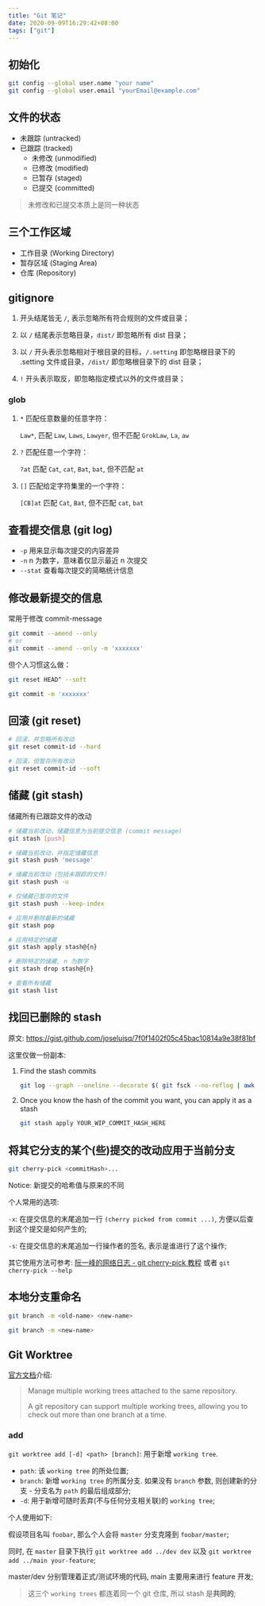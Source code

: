 ```yaml
---
title: "Git 笔记"
date: 2020-09-09T16:29:42+08:00
tags: ["git"]
---
```


## 初始化

```sh
git config --global user.name "your name"
git config --global user.email "yourEmail@example.com"
```

## 文件的状态

- 未跟踪 (untracked)
- 已跟踪 (tracked)
  - 未修改 (unmodified)
  - 已修改 (modified)
  - 已暂存 (staged)
  - 已提交 (committed)

> 未修改和已提交本质上是同一种状态

## 三个工作区域

- 工作目录 (Working Directory)
- 暂存区域 (Staging Area)
- 仓库 (Repository)

## gitignore

1. 开头结尾皆无 `/`, 表示忽略所有符合规则的文件或目录；

2. 以 `/` 结尾表示忽略目录，`dist/` 即忽略所有 dist 目录；

3. 以 `/` 开头表示忽略相对于根目录的目标，`/.setting` 即忽略根目录下的 .setting 文件或目录，`/dist/` 即忽略根目录下的 dist 目录；

4. `!` 开头表示取反，即忽略指定模式以外的文件或目录；

### glob

1. `*` 匹配任意数量的任意字符：

   `Law*`, 匹配 `Law`, `Laws`, `Lawyer`, 但不匹配 `GrokLaw`, `La`, `aw`

2. `?` 匹配任意一个字符：

   `?at` 匹配 `Cat`, `cat`, `Bat`, `bat`, 但不匹配 `at`

3. `[]` 匹配给定字符集里的一个字符：

   `[CB]at` 匹配 `Cat`, `Bat`, 但不匹配 `cat`, `bat`

## 查看提交信息 (git log)

- `-p` 用来显示每次提交的内容差异
- `-n` n 为数字，意味着仅显示最近 n 次提交
- `--stat` 查看每次提交的简略统计信息

## 修改最新提交的信息

常用于修改 commit-message

```sh
git commit --amend --only
# or
git commit --amend --only -m 'xxxxxxx'
```

但个人习惯这么做：

```sh
git reset HEAD^ --soft

git commit -m 'xxxxxxx'
```

## 回滚 (git reset)

```sh
# 回滚，并忽略所有改动
git reset commit-id --hard

# 回滚，但暂存所有改动
git reset commit-id --soft
```

## 储藏 (git stash)

储藏所有已跟踪文件的改动

```sh
# 储藏当前改动，储藏信息为当前提交信息 (commit message)
git stash [push]

# 储藏当前改动，并指定储藏信息
git stash push 'message'

# 储藏当前改动（包括未跟踪的文件）
git stash push -u

# 仅储藏已暂存的文件
git stash push --keep-index

# 应用并删除最新的储藏
git stash pop

# 应用特定的储藏
git stash apply stash@{n}

# 删除特定的储藏, n 为数字
git stash drop stash@{n}

# 查看所有储藏
git stash list
```

## 找回已删除的 stash

原文: https://gist.github.com/joseluisq/7f0f1402f05c45bac10814a9e38f81bf

这里仅做一份副本:

1. Find the stash commits

   ```sh
   git log --graph --oneline --decorate $( git fsck --no-reflog | awk '/dangling commit/ {print $3}' )
   ```

2. Once you know the hash of the commit you want, you can apply it as a stash

   ```sh
   git stash apply YOUR_WIP_COMMIT_HASH_HERE
   ```

## 将其它分支的某个(些)提交的改动应用于当前分支

```sh
git cherry-pick <commitHash>...
```

Notice: 新提交的哈希值与原来的不同

个人常用的选项:

`-x`: 在提交信息的末尾追加一行 `(cherry picked from commit ...)`, 方便以后查到这个提交是如何产生的;

`-s`: 在提交信息的末尾追加一行操作者的签名, 表示是谁进行了这个操作;

其它使用方法可参考: [阮一峰的网络日志 - git cherry-pick 教程](http://www.ruanyifeng.com/blog/2020/04/git-cherry-pick.html) 或者 `git cherry-pick --help`

## 本地分支重命名

```sh
git branch -m <old-name> <new-name>

git branch -m <new-name>
```

## Git Worktree

[官方文档](https://git-scm.com/docs/git-worktree)介绍:

> Manage multiple working trees attached to the same repository.
>
> A git repository can support multiple working trees, allowing you to check out more than one branch at a time.

### add

`git worktree add [-d] <path> [branch]`: 用于新增 `working tree`.

- `path`: 该 `working tree` 的所处位置;
- `branch`: 新增 `working tree` 的所属分支. 如果没有 `branch` 参数, 则创建新的分支 - 分支名为 `path` 的最后组成部分;
- `-d`: 用于新增可随时丢弃(不与任何分支相关联)的 `working tree`;

个人使用如下:

假设项目名叫 `foobar`, 那么个人会将 `master` 分支克隆到 `foobar/master`;

同时, 在 `master` 目录下执行 `git worktree add ../dev dev` 以及 `git worktree add ../main your-feature`;

master/dev 分别管理着正式/测试环境的代码, main 主要用来进行 feature 开发;

> 这三个 `working trees` 都连着同一个 git 仓库, 所以 stash 是**共同的**;

